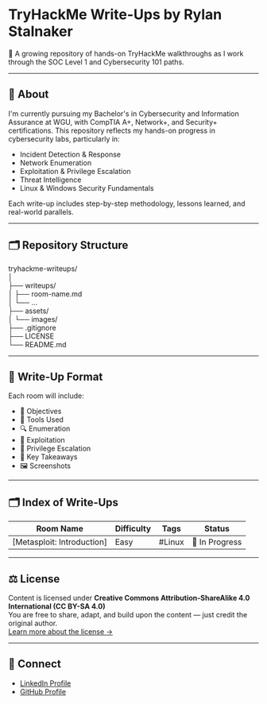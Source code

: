 # TryHackMe Write-Ups by Rylan Stalnaker

📁 A growing repository of hands-on TryHackMe walkthroughs as I work through the SOC Level 1 and Cybersecurity 101 paths.

---

## 🎯 About

I'm currently pursuing my Bachelor's in Cybersecurity and Information Assurance at WGU, with CompTIA A+, Network+, and Security+ certifications. This repository reflects my hands-on progress in cybersecurity labs, particularly in:

- Incident Detection & Response
- Network Enumeration
- Exploitation & Privilege Escalation
- Threat Intelligence
- Linux & Windows Security Fundamentals

Each write-up includes step-by-step methodology, lessons learned, and real-world parallels.

---

## 🗂️ Repository Structure

tryhackme-writeups/  
│  
├── writeups/  
│ ├── room-name.md  
│ └── ...  
├── assets/  
│ └── images/  
├── .gitignore  
├── LICENSE  
└── README.md  

---

## 📝 Write-Up Format

Each room will include:
- 🧠 Objectives
- 🧰 Tools Used
- 🔍 Enumeration
- 🎯 Exploitation
- 🔐 Privilege Escalation
- 📌 Key Takeaways
- 🖼️ Screenshots

---

## 🗂️ Index of Write-Ups

| Room Name                    | Difficulty | Tags                   | Status     |
|-----------------------------|------------|------------------------|------------|
| [Metasploit: Introduction] | Easy        | #Linux                 | 🚧 In Progress |

---

## ⚖️ License

Content is licensed under **Creative Commons Attribution-ShareAlike 4.0 International (CC BY-SA 4.0)**  
You are free to share, adapt, and build upon the content — just credit the original author.  
[Learn more about the license →](https://creativecommons.org/licenses/by-sa/4.0/)

---

## 🤝 Connect

- [LinkedIn Profile](https://linkedin.com/in/rylan-stalnaker-6ba923180)
- [GitHub Profile](https://github.com/Rylandale515)
